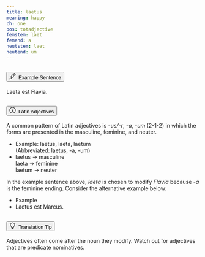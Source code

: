 ```yaml
---
title: laetus
meaning: happy
ch: one
pos: totadjective
femstem: laet
femend: a
neutstem: laet
neutend: um
---
```

<div class="accordion caro-accordion" id="accordionExample">
    <div class="accordion-item">
          <h2 class="accordion-header">
            <button class="accordion-button collapsed" type="button" data-bs-toggle="collapse" data-bs-target="#laetus1" aria-expanded="false" aria-controls="laetus1">
              <svg xmlns="http://www.w3.org/2000/svg" width="16" height="16" fill="currentColor" class="bi bi-pencil" viewBox="0 0 16 16"><path d="M12.146.146a.5.5 0 0 1 .708 0l3 3a.5.5 0 0 1 0 .708l-10 10a.5.5 0 0 1-.168.11l-5 2a.5.5 0 0 1-.65-.65l2-5a.5.5 0 0 1 .11-.168zM11.207 2.5 13.5 4.793 14.793 3.5 12.5 1.207zm1.586 3L10.5 3.207 4 9.707V10h.5a.5.5 0 0 1 .5.5v.5h.5a.5.5 0 0 1 .5.5v.5h.293zm-9.761 5.175-.106.106-1.528 3.821 3.821-1.528.106-.106A.5.5 0 0 1 5 12.5V12h-.5a.5.5 0 0 1-.5-.5V11h-.5a.5.5 0 0 1-.468-.325"/>
</svg>&#160; Example Sentence
            </button>
          </h2>
          <div id="laetus1" class="accordion-collapse collapse">
            <div class="accordion-body">
              <a data-bs-toggle="tooltip" data-bs-title="happy"><span class="{{ page.pos }}-underline">Laeta</span></a>
              <a data-bs-toggle="tooltip" data-bs-title="is">est</a> Flavia.
            </div>
          </div>
        </div>
        <div class="accordion-item">
          <h2 class="accordion-header">
            <button class="accordion-button collapsed" type="button" data-bs-toggle="collapse" data-bs-target="#laetus2" aria-expanded="false" aria-controls="laetus2">
              <svg xmlns="http://www.w3.org/2000/svg" width="16" height="16" fill="currentColor" class="bi bi-info-circle" viewBox="0 0 16 16">
  <path d="M8 15A7 7 0 1 1 8 1a7 7 0 0 1 0 14m0 1A8 8 0 1 0 8 0a8 8 0 0 0 0 16"/>
  <path d="m8.93 6.588-2.29.287-.082.38.45.083c.294.07.352.176.288.469l-.738 3.468c-.194.897.105 1.319.808 1.319.545 0 1.178-.252 1.465-.598l.088-.416c-.2.176-.492.246-.686.246-.275 0-.375-.193-.304-.533zM9 4.5a1 1 0 1 1-2 0 1 1 0 0 1 2 0"/>
</svg>&#160; Latin Adjectives
            </button>
          </h2>
          <div id="laetus2" class="accordion-collapse collapse">
            <div class="accordion-body">
              A common pattern of Latin adjectives is <i>-us/-r</i>, <i>-a</i>, <i>-um</i> (2-1-2) in which the forms are presented in the masculine, feminine, and neuter.<br>
              <ul class="list-group p-4">
                    <li class="list-group-item">Example: laetus, laeta, laetum<br>(Abbreviated: laetus, -a, -um)</li>
                    <li class="list-group-item p-3">
                      laetus &#x2192; masculine<br>
                      laeta &#x2192; feminine<br>
                      laetum &#x2192; neuter<br>
                    </li>
                  </ul>
              In the example sentence above, <i>laeta</i> is chosen to modify <i>Flavia</i> because <i>-a</i> is the feminine ending. Consider the alternative example below:
              <ul class="list-group p-4">
                    <li class="list-group-item">Example</li>
                    <li class="list-group-item p-3">
                    <a data-bs-toggle="tooltip" data-bs-title="happy"><span class="{{ page.pos }}-underline">Laetus</span></a>
                    <a data-bs-toggle="tooltip" data-bs-title="is">est</a>
                    Marcus.</li>
                  </ul>
            </div>
          </div>
        </div>
        <div class="accordion-item">
          <h2 class="accordion-header">
            <button class="accordion-button collapsed" type="button" data-bs-toggle="collapse" data-bs-target="#laetus3" aria-expanded="false" aria-controls="laetus3">
              <svg xmlns="http://www.w3.org/2000/svg" width="16" height="16" fill="currentColor" class="bi bi-lightbulb" viewBox="0 0 16 16"><path d="M2 6a6 6 0 1 1 10.174 4.31c-.203.196-.359.4-.453.619l-.762 1.769A.5.5 0 0 1 10.5 13a.5.5 0 0 1 0 1 .5.5 0 0 1 0 1l-.224.447a1 1 0 0 1-.894.553H6.618a1 1 0 0 1-.894-.553L5.5 15a.5.5 0 0 1 0-1 .5.5 0 0 1 0-1 .5.5 0 0 1-.46-.302l-.761-1.77a2 2 0 0 0-.453-.618A5.98 5.98 0 0 1 2 6m6-5a5 5 0 0 0-3.479 8.592c.263.254.514.564.676.941L5.83 12h4.342l.632-1.467c.162-.377.413-.687.676-.941A5 5 0 0 0 8 1"/>
</svg>         &#160;Translation Tip
            </button>
          </h2>
          <div id="laetus3" class="accordion-collapse collapse">
            <div class="accordion-body">
              Adjectives often come after the noun they modify. Watch out for adjectives that are predicate nominatives.
            </div>
          </div>
        </div>
          </div>
        </div>
      </div>
    </div>